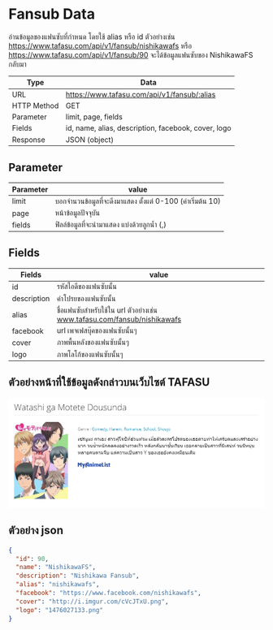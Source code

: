 # Fansub Data
อ่านข้อมูลของแฟนซับที่กำหนด โดยใช้ alias หรือ id ตัวอย่างเช่น  https://www.tafasu.com/api/v1/fansub/nishikawafs หรือ https://www.tafasu.com/api/v1/fansub/90 จะได้ข้อมูลแฟนซับของ NishikawaFS กลับมา

Type | Data
--- | ---
URL | https://www.tafasu.com/api/v1/fansub/:alias
HTTP Method | GET
Parameter | limit, page, fields
Fields | id, name, alias, description, facebook, cover, logo
Response | JSON (object)

## Parameter
Parameter | value
--- | ---
limit | บอกจำนวนข้อมูลที่จะดึงมาแสดง ตั้งแต่ 0-100 (ค่าเริ่มต้น 10)
page | หน้าข้อมูลปัจจุบัน
fields | ฟิลล์ข้อมูลที่จะนำมาแสดง แบ่งด้วยลูกน้ำ (,)


## Fields
Fields| value
--- | ---
id | รหัสไอดีของแฟนซับนั้น
description | คำโปรยของแฟนซับนั้น
alias | ชื่อแฟนซับสำหรับใช้ใน url ตัวอย่างเช่น www.tafasu.com/fansub/nishikawafs
facebook | url เพจเฟสบุ๊คของแฟนซับนั้นๆ
cover | ภาพพื้นหลังของแฟนซับนั้นๆ
logo | ภาพโลโก้ของแฟนซับนั้นๆ

## ตัวอย่างหน้าที่ใช้ข้อมูลดังกล่าวบนเว็บไซต์ TAFASU
![](/images/preview-anime-alias.png)

## ตัวอย่าง json
```json
{
  "id": 90,
  "name": "NishikawaFS",
  "description": "Nishikawa Fansub",
  "alias": "nishikawafs",
  "facebook": "https://www.facebook.com/nishikawafs",
  "cover": "http://i.imgur.com/cVcJTxU.png",
  "logo": "1476027133.png"
}
```
